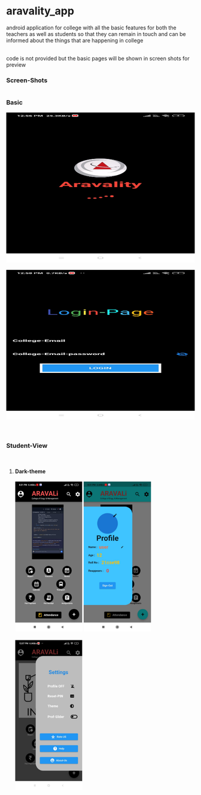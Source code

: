 # aravality_app

android application for college with all the basic features for both the teachers as well as students so that they can remain in touch and can be informed about the things that are happening in college 

<br> code is not provided but the basic pages will be shown in screen shots for preview <br>

<h3>Screen-Shots</h3>
<div style="display: flex; flex-direction: column;">
  <h3>Basic</h3>
  <img style="max-width: 100%; height: 400px; margin-bottom: 20px;" src="images/loading.jpg" alt="loading-page">
  <img style="max-width: 100%; height: 400px; margin-bottom: 20px;" src="images/login.jpg" alt="login-page" height=300px>
  <br>
  <h3>Student-View</h3>
  <ol>
  <li>
    <h4>Dark-theme</h4>
  <img style="max-width: 100%; height: 400px; margin-bottom: 20px;" src="images/dark_student.jpg" alt="Image 3">
  <img style="max-width: 100%; height: 400px; margin-bottom: 20px;" src="images/profile.jpg" alt="Image 3">
  <img style="max-width: 100%; height: 400px; margin-bottom: 20px;" src="images/setting.jpg" alt="Image 3">
  </li>
